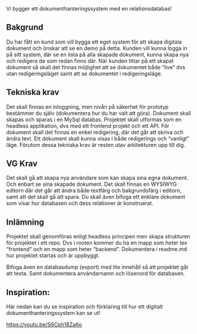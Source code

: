 Vi bygger ett dokumenthanteringssystem med en relationsdatabas!

## Bakgrund

Du har fått en kund som vill bygga ett eget system för att skapa digitala dokument och önskar att se en demo på detta.
Kunden vill kunna logga in på sitt system, där se en lista på alla skapade dokument, kunna skapa nya och redigera de som redan finns där. När kunden tittar på ett skapat dokument så skall det finnas möjlighet att se dokumentet både “live” dvs utan redigeringsläget samt att se dokumentet i redigeringsläge.

## Tekniska krav

Det skall finnas en inloggning, men nivån på säkerhet för prototyp bestämmer du själv (dokumentera hur du har valt att göra).
Dokument skall skapas och sparas i en MySql databas.
Projektet skall utformas som en headless applikation, dvs med ett frontend projekt och ett API.
För dokument skall det finnas en enkel redigering, där det går att skriva och ändra text.
Ett dokument skall kunna visas i både redigerings och “vanligt” läge.
Förutom dessa tekniska krav är resten utav arkitekturen upp till dig.

## VG Krav

Det skall gå att skapa nya användare som kan skapa sina egna dokument. Och enbart se sina skapade dokument.
Det skall finnas en WYSIWYG editorn där det går att ändra både textfärg och bakgrundsfärg i editorn, samt att det skall gå att spara.
Du skall även bifoga ett enklare dokument som visar hur databasen och dess relationer är konstruerat.

## Inlämning

Projektet skall genomföras enligt headless principen men skapa strukturen för projektet i ett repo. Dvs i rooten kommer du ha en mapp som heter tex “frontend” och en mapp som heter “backend”. Dokumentera i readme.md hur projektet startas och är uppbyggt.

Bifoga även en databasdump (export) med lite innehåll så att projektet går att testa.
Samt dokumentera användarnamn och lösenord för databasen.

## Inspiration:

Här nedan kan du se inspiration och förklaring till hur ett digitalt dokumenthanteringssystem kan se ut!

https://youtu.be/S6Cph18Za6o

